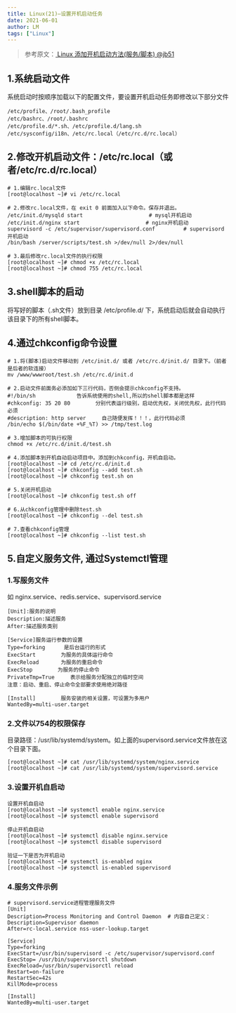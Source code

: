 ```yaml
---
title: Linux(21)—设置开机启动任务
date: 2021-06-01
author: LM
tags: ["Linux"]
---
```


> 参考原文：[ Linux 添加开机启动方法(服务/脚本)  @jb51 ](https://www.jb51.net/article/176257.htm)

## 1.系统启动文件

系统启动时按顺序加载以下的配置文件，要设置开机启动任务即修改以下部分文件

```
/etc/profile、/root/.bash_profile
/etc/bashrc、/root/.bashrc
/etc/profile.d/*.sh、/etc/profile.d/lang.sh
/etc/sysconfig/i18n、/etc/rc.local（/etc/rc.d/rc.local）
```

## 2.修改开机启动文件：/etc/rc.local（或者/etc/rc.d/rc.local）

```
# 1.编辑rc.local文件
[root@localhost ~]# vi /etc/rc.local
 
# 2.修改rc.local文件，在 exit 0 前面加入以下命令。保存并退出。
/etc/init.d/mysqld start                     # mysql开机启动
/etc/init.d/nginx start                     # nginx开机启动
supervisord -c /etc/supervisor/supervisord.conf         # supervisord开机启动
/bin/bash /server/scripts/test.sh >/dev/null 2>/dev/null
 
# 3.最后修改rc.local文件的执行权限
[root@localhost ~]# chmod +x /etc/rc.local
[root@localhost ~]# chmod 755 /etc/rc.local
```

## 3.shell脚本的启动

将写好的脚本（.sh文件）放到目录 /etc/profile.d/  下，系统启动后就会自动执行该目录下的所有shell脚本。

## 4.通过chkconfig命令设置

```
# 1.将(脚本)启动文件移动到 /etc/init.d/ 或者 /etc/rc.d/init.d/ 目录下。（前者是后者的软连接）
mv /www/wwwroot/test.sh /etc/rc.d/init.d
 
# 2.启动文件前面务必添加如下三行代码，否侧会提示chkconfig不支持。
#!/bin/sh             告诉系统使用的shell,所以的shell脚本都是这样
#chkconfig: 35 20 80        分别代表运行级别，启动优先权，关闭优先权，此行代码必须
#description: http server     自己随便发挥！！！，此行代码必须
/bin/echo $(/bin/date +%F_%T) >> /tmp/test.log
 
# 3.增加脚本的可执行权限
chmod +x /etc/rc.d/init.d/test.sh
 
# 4.添加脚本到开机自动启动项目中。添加到chkconfig，开机自启动。
[root@localhost ~]# cd /etc/rc.d/init.d
[root@localhost ~]# chkconfig --add test.sh
[root@localhost ~]# chkconfig test.sh on
 
# 5.关闭开机启动 
[root@localhost ~]# chkconfig test.sh off
 
# 6.从chkconfig管理中删除test.sh
[root@localhost ~]# chkconfig --del test.sh
 
# 7.查看chkconfig管理
[root@localhost ~]# chkconfig --list test.sh
```

## 5.自定义服务文件, 通过Systemctl管理

### 1.写服务文件

如 nginx.service、redis.service、supervisord.service

```
[Unit]:服务的说明
Description:描述服务
After:描述服务类别
 
[Service]服务运行参数的设置
Type=forking      是后台运行的形式
ExecStart        为服务的具体运行命令
ExecReload       为服务的重启命令
ExecStop        为服务的停止命令
PrivateTmp=True     表示给服务分配独立的临时空间
注意：启动、重启、停止命令全部要求使用绝对路径
 
[Install]        服务安装的相关设置，可设置为多用户
WantedBy=multi-user.target 
```

### 2.文件以754的权限保存

目录路径：/usr/lib/systemd/system。如上面的supervisord.service文件放在这个目录下面。

```
[root@localhost ~]# cat /usr/lib/systemd/system/nginx.service
[root@localhost ~]# cat /usr/lib/systemd/system/supervisord.service
```

### 3.设置开机自启动

```
设置开机自启动
[root@localhost ~]# systemctl enable nginx.service    
[root@localhost ~]# systemctl enable supervisord
 
停止开机自启动
[root@localhost ~]# systemctl disable nginx.service
[root@localhost ~]# systemctl disable supervisord
 
验证一下是否为开机启动
[root@localhost ~]# systemctl is-enabled nginx
[root@localhost ~]# systemctl is-enabled supervisord
```

### 4.服务文件示例

```
# supervisord.service进程管理服务文件
[Unit]
Description=Process Monitoring and Control Daemon  # 内容自己定义：Description=Supervisor daemon
After=rc-local.service nss-user-lookup.target
 
[Service]
Type=forking
ExecStart=/usr/bin/supervisord -c /etc/supervisor/supervisord.conf
ExecStop= /usr/bin/supervisorctl shutdown 
ExecReload=/usr/bin/supervisorctl reload
Restart=on-failure
RestartSec=42s
KillMode=process 
 
[Install]
WantedBy=multi-user.target
```

